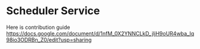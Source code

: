 # Scheduler Service

Here is contribution guide
https://docs.google.com/document/d/1nfM_0X2YNNCLkD_jljH9oUR4wba_Iq98io3ODRBn_Z0/edit?usp=sharing
